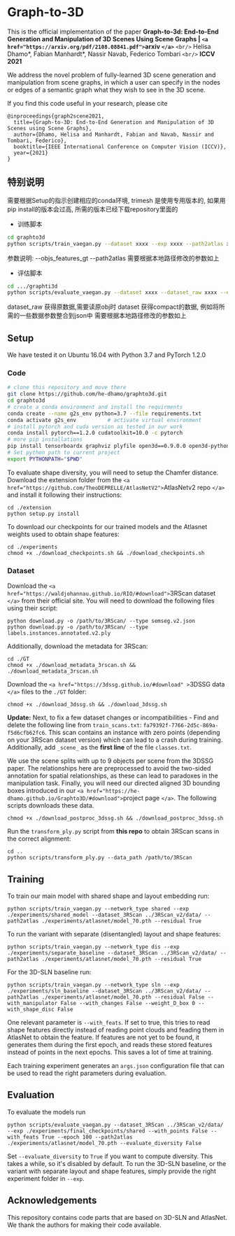 # Graph-to-3D

This is the official implementation of the paper **Graph-to-3d: End-to-End Generation and Manipulation of 3D Scenes Using Scene Graphs | `<a href="https://arxiv.org/pdf/2108.08841.pdf">`arxiv `</a>`** `<br/>`
Helisa Dhamo*, Fabian Manhardt*, Nassir Navab, Federico Tombari `<br/>`
**ICCV 2021**

We address the novel problem of fully-learned 3D scene generation and manipulation from scene graphs, in which a user can specify
in the nodes or edges of a semantic graph what they wish to see in the 3D scene.

If you find this code useful in your research, please cite

```
@inproceedings{graph2scene2021,
  title={Graph-to-3D: End-to-End Generation and Manipulation of 3D Scenes using Scene Graphs},
  author={Dhamo, Helisa and Manhardt, Fabian and Navab, Nassir and Tombari, Federico},
  booktitle={IEEE International Conference on Computer Vision (ICCV)},
  year={2021}
}
```

## 特别说明

需要根据Setup的指示创建相应的conda环境, trimesh 是使用专用版本的, 如果用pip install的版本会过高, 所需的版本已经下载repository里面的

* 训练脚本

```bash
cd graphto3d
python scripts/train_vaegan.py --dataset xxxx --exp xxxx --path2atlas xxxx
```

参数说明:
--objs_features_gt
--path2atlas
需要根据本地路径修改的参数如上

* 评估脚本

```bash
cd .../graphti3d
python scripts/evaluate_vaegan.py --dataset xxxx --dataset_raw xxxx --exp xxxx --path2atlas xxxx --epoch xxxx
```

dataset_raw 获得原数据,需要读原obj时
dataset 获得compact的数据, 例如将所需的一些数据参数整合到json中
需要根据本地路径修改的参数如上

## Setup

We have tested it on Ubuntu 16.04 with Python 3.7 and PyTorch 1.2.0

### Code

```bash
# clone this repository and move there
git clone https://github.com/he-dhamo/graphto3d.git
cd graphto3d
# create a conda environment and install the requirments
conda create --name g2s_env python=3.7 --file requirements.txt 
conda activate g2s_env          # activate virtual environment
# install pytorch and cuda version as tested in our work
conda install pytorch==1.2.0 cudatoolkit=10.0 -c pytorch
# more pip installations
pip install tensorboardx graphviz plyfile open3d==0.9.0.0 open3d-python==0.7.0.0 
# Set python path to current project
export PYTHONPATH="$PWD"
```

To evaluate shape diversity, you will need to setup the Chamfer distance. Download the extension folder from the
`<a href="https://github.com/TheoDEPRELLE/AtlasNetV2">`AtlasNetv2 repo `</a>` and install it following their instructions:

```
cd ./extension
python setup.py install
```

To download our checkpoints for our trained models and the Atlasnet weights used to obtain shape features:

```
cd ./experiments
chmod +x ./download_checkpoints.sh && ./download_checkpoints.sh
```

### Dataset

Download the `<a href="https://waldjohannau.github.io/RIO/#download">`3RScan dataset `</a>` from their official site. You will need to download
the following files using their script:

```
python download.py -o /path/to/3RScan/ --type semseg.v2.json
python download.py -o /path/to/3RScan/ --type labels.instances.annotated.v2.ply
```

Additionally, download the metadata for 3RScan:

```
cd ./GT
chmod +x ./download_metadata_3rscan.sh && ./download_metadata_3rscan.sh
```

Download the `<a href="https://3dssg.github.io/#download" >`3DSSG data `</a>` files to the `./GT` folder:

```
chmod +x ./download_3dssg.sh && ./download_3dssg.sh
```

**Update:** Next, to fix a few dataset changes or incompatibilities - Find and delete the following line from `train_scans.txt`: `fa79392f-7766-2d5c-869a-f5d6cfb62fc6`. This scan contains an instance with zero points (depending on your 3RScan dataset version) which can lead to a crash during training. Additionally, add `_scene_` as the **first line** of the file `classes.txt`.

We use the scene splits with up to 9 objects per scene from the 3DSSG paper.
The relationships here are preprocessed to avoid the two-sided annotation for spatial relationships, as these can lead
to paradoxes in the manipulation task. Finally, you will need our directed aligned 3D bounding boxes introduced in our
`<a href="https://he-dhamo.github.io/Graphto3D/#download">`project page `</a>`. The following scripts downloads these data.

```
chmod +x ./download_postproc_3dssg.sh && ./download_postproc_3dssg.sh
```

Run the `transform_ply.py` script from **this repo** to obtain 3RScan scans in the correct alignment:

```
cd ..
python scripts/transform_ply.py --data_path /path/to/3RScan
```

## Training

To train our main model with shared shape and layout embedding run:

```
python scripts/train_vaegan.py --network_type shared --exp ./experiments/shared_model --dataset_3RScan ../3RScan_v2/data/ --path2atlas ./experiments/atlasnet/model_70.pth --residual True
```

To run the variant with separate (disentangled) layout and shape features:

```
python scripts/train_vaegan.py --network_type dis --exp ./experiments/separate_baseline --dataset_3RScan ../3RScan_v2/data/ --path2atlas ./experiments/atlasnet/model_70.pth --residual True
```

For the 3D-SLN baseline run:

```
python scripts/train_vaegan.py --network_type sln --exp ./experiments/sln_baseline --dataset_3RScan ../3RScan_v2/data/ --path2atlas ./experiments/atlasnet/model_70.pth --residual False --with_manipulator False --with_changes False --weight_D_box 0 --with_shape_disc False
```

One relevant parameter is `--with_feats`. If set to true, this tries to read shape features directly instead of reading
point clouds and feading them in AtlasNet to obtain the feature. If features are not yet to be found, it generates them
during the first epoch, and reads these stored features instead of points in the next epochs. This saves a lot of time
at training.

Each training experiment generates an `args.json` configuration file that can be used to read the right parameters during evaluation.

## Evaluation

To evaluate the models run

```
python scripts/evaluate_vaegan.py --dataset_3RScan ../3RScan_v2/data/ --exp ./experiments/final_checkpoints/shared --with_points False --with_feats True --epoch 100 --path2atlas ./experiments/atlasnet/model_70.pth --evaluate_diversity False
```

Set `--evaluate_diversity` to `True` if you want to compute diversity. This takes a while, so it's disabled by default.
To run the 3D-SLN baseline, or the variant with separate layout and shape features, simply provide the right experiment folder in `--exp`.

## Acknowledgements

This repository contains code parts that are based on 3D-SLN and AtlasNet. We thank the authors for making their code available.
